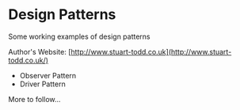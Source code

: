 # Design Patterns
Some working examples of design patterns

Author's Website: [http://www.stuart-todd.co.uk](http://www.stuart-todd.co.uk/)

- Observer Pattern
- Driver Pattern

More to follow...
